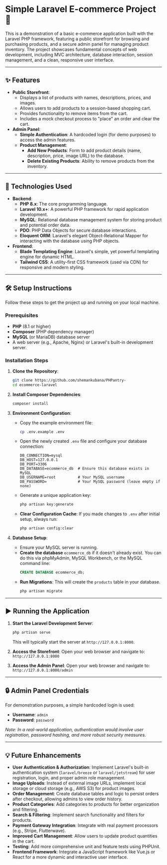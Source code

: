 # Simple Laravel E-commerce Project 🛒

This is a demonstration of a basic e-commerce application built with the Laravel PHP framework, featuring a public storefront for browsing and purchasing products, and a secure admin panel for managing product inventory. The project showcases fundamental concepts of web development, including MVC architecture, database interaction, session management, and a clean, responsive user interface.

-----

## ✨ Features

  * **Public Storefront**:
      * Displays a list of products with names, descriptions, prices, and images.
      * Allows users to add products to a session-based shopping cart.
      * Provides functionality to remove items from the cart.
      * Includes a mock checkout process to "place" an order and clear the cart.
  * **Admin Panel**:
      * **Simple Authentication**: A hardcoded login (for demo purposes) to access the admin features.
      * **Product Management**:
          * **Add New Products**: Form to add product details (name, description, price, image URL) to the database.
          * **Delete Existing Products**: Ability to remove products from the inventory.
-----

## 🚀 Technologies Used

  * **Backend**:
      * **PHP 8.x**: The core programming language.
      * **Laravel 10.x+**: A powerful PHP framework for rapid application development.
      * **MySQL**: Relational database management system for storing product and potential order data.
      * **PDO**: PHP Data Objects for secure database interactions.
      * **Eloquent ORM**: Laravel's elegant Object-Relational Mapper for interacting with the database using PHP objects.
  * **Frontend**:
      * **Blade Templating Engine**: Laravel's simple, yet powerful templating engine for dynamic HTML.
      * **Tailwind CSS**: A utility-first CSS framework (used via CDN) for responsive and modern styling.

-----

## 🛠️ Setup Instructions

Follow these steps to get the project up and running on your local machine.

### Prerequisites

  * **PHP** (8.1 or higher)
  * **Composer** (PHP dependency manager)
  * **MySQL** (or MariaDB) database server
  * A web server (e.g., Apache, Nginx) or Laravel's built-in development server.

### Installation Steps

1.  **Clone the Repository**:

    ```bash
    git clone https://github.com/shemankubana/PHPantry-
    cd ecommerce-laravel
    ```

2.  **Install Composer Dependencies**:

    ```bash
    composer install
    ```

3.  **Environment Configuration**:

      * Copy the example environment file:
        ```bash
        cp .env.example .env
        ```
      * Open the newly created `.env` file and configure your database connection:
        ```dotenv
        DB_CONNECTION=mysql
        DB_HOST=127.0.0.1
        DB_PORT=3306
        DB_DATABASE=ecommerce_db  # Ensure this database exists in MySQL
        DB_USERNAME=root          # Your MySQL username
        DB_PASSWORD=              # Your MySQL password (leave empty if none)
        ```
      * Generate a unique application key:
        ```bash
        php artisan key:generate
        ```
      * **Clear Configuration Cache**: If you made changes to `.env` after initial setup, always run:
        ```bash
        php artisan config:clear
        ```

4.  **Database Setup**:

      * Ensure your MySQL server is running.
      * **Create the database** `ecommerce_db` if it doesn't already exist. You can do this via phpMyAdmin, MySQL Workbench, or the MySQL command line:
        ```sql
        CREATE DATABASE ecommerce_db;
        ```
      * **Run Migrations**: This will create the `products` table in your database.
        ```bash
        php artisan migrate
        ```
-----

## ▶️ Running the Application

1.  **Start the Laravel Development Server**:

    ```bash
    php artisan serve
    ```

    This will typically start the server at `http://127.0.0.1:8000`.

2.  **Access the Storefront**:
    Open your web browser and navigate to: `http://127.0.0.1:8000`

3.  **Access the Admin Panel**:
    Open your web browser and navigate to: `http://127.0.0.1:8000/admin`

-----

## 🔒 Admin Panel Credentials

For demonstration purposes, a simple hardcoded login is used:

  * **Username**: `admin`
  * **Password**: `password`

*Note: In a real-world application, authentication would involve user registration, password hashing, and more robust security measures.*

-----

## 💡 Future Enhancements

  * **User Authentication & Authorization**: Implement Laravel's built-in authentication system (`laravel/breeze` or `laravel/jetstream`) for user registration, login, and proper admin role management.
  * **Image Uploads**: Instead of external image URLs, implement local storage or cloud storage (e.g., AWS S3) for product images.
  * **Order Management**: Create database tables and logic to persist orders after checkout, allowing admins to view order history.
  * **Product Categories**: Add categories to products for better organization and filtering.
  * **Search & Filtering**: Implement search functionality and filters for products.
  * **Payment Gateway Integration**: Integrate with real payment processors (e.g., Stripe, Flutterwave).
  * **Improved Cart Management**: Allow users to update product quantities in the cart.
  * **Testing**: Add more comprehensive unit and feature tests using PHPUnit.
  * **Frontend Framework**: Integrate a JavaScript framework like Vue.js or React for a more dynamic and interactive user interface.